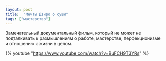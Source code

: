 ```yaml
---
layout: post
title:  "Мечты Дзиро о суши"
tags: ["мастерство"]
---
```


Замечательный документальный фильм, который не может не подталкивать к размышлениям о работе,
мастерстве, перфекционизме и отношению к жизни в целом.

{% youtube "https://www.youtube.com/watch?v=BuFCH9T3YRs" %}
